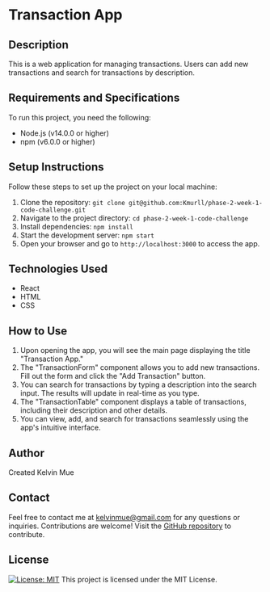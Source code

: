 # Transaction App

## Description
This is a web application for managing transactions. Users can add new transactions and search for transactions by description.

## Requirements and Specifications
To run this project, you need the following:
* Node.js (v14.0.0 or higher)
* npm (v6.0.0 or higher)

## Setup Instructions
Follow these steps to set up the project on your local machine:
1. Clone the repository: `git clone git@github.com:Kmurll/phase-2-week-1-code-challenge.git`
2. Navigate to the project directory: `cd phase-2-week-1-code-challenge `
3. Install dependencies: `npm install`
4. Start the development server: `npm start`
5. Open your browser and go to `http://localhost:3000` to access the app.

## Technologies Used
* React
* HTML
* CSS

## How to Use
1. Upon opening the app, you will see the main page displaying the title "Transaction App."
2. The "TransactionForm" component allows you to add new transactions. Fill out the form and click the "Add Transaction" button.
3. You can search for transactions by typing a description into the search input. The results will update in real-time as you type.
4. The "TransactionTable" component displays a table of transactions, including their description and other details.
5. You can view, add, and search for transactions seamlessly using the app's intuitive interface.

## Author
Created Kelvin Mue

## Contact
Feel free to contact me at kelvinmue@gmail.com for any questions or inquiries. Contributions are welcome! Visit the [GitHub repository](https://github.com/Kmurll/phase-2-week-1-code-challenge.git) to contribute.

## License
[![License: MIT](https://img.shields.io/badge/License-MIT-yellow.svg)](https://opensource.org/licenses/MIT)
This project is licensed under the MIT License.

